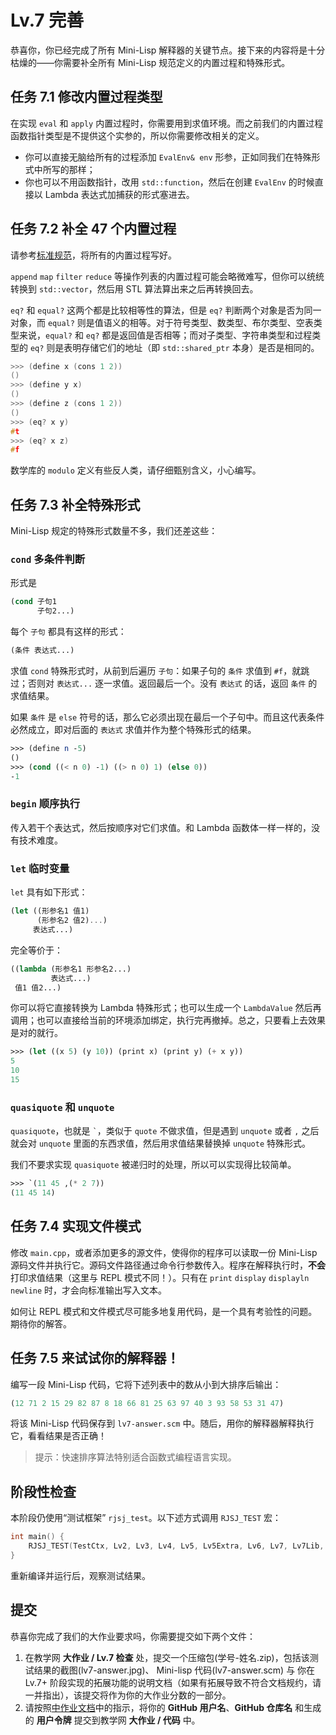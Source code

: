 # Lv.7 完善

恭喜你，你已经完成了所有 Mini-Lisp 解释器的关键节点。接下来的内容将是十分枯燥的——你需要补全所有 Mini-Lisp 规范定义的内置过程和特殊形式。

## 任务 7.1 修改内置过程类型

在实现 `eval` 和 `apply` 内置过程时，你需要用到求值环境。而之前我们的内置过程函数指针类型是不提供这个实参的，所以你需要修改相关的定义。
- 你可以直接无脑给所有的过程添加 `EvalEnv& env` 形参，正如同我们在特殊形式中所写的那样；
- 你也可以不用函数指针，改用 `std::function`，然后在创建 `EvalEnv` 的时候直接以 Lambda 表达式加捕获的形式塞进去。

## 任务 7.2 补全 47 个内置过程

请参考[标准规范](https://pku-software.github.io/mini-lisp-spec/)，将所有的内置过程写好。

`append` `map` `filter` `reduce` 等操作列表的内置过程可能会略微难写，但你可以统统转换到 `std::vector`，然后用 STL 算法算出来之后再转换回去。

`eq?` 和 `equal?` 这两个都是比较相等性的算法，但是 `eq?` 判断两个对象是否为同一对象，而 `equal?` 则是值语义的相等。对于符号类型、数类型、布尔类型、空表类型来说，`equal?` 和 `eq?` 都是返回值是否相等；而对子类型、字符串类型和过程类型的 `eq?` 则是表明存储它们的地址（即 `std::shared_ptr` 本身）是否是相同的。

```cpp
>>> (define x (cons 1 2))
()
>>> (define y x)
()
>>> (define z (cons 1 2))
()
>>> (eq? x y)
#t
>>> (eq? x z)
#f
```

数学库的 `modulo` 定义有些反人类，请仔细甄别含义，小心编写。

## 任务 7.3 补全特殊形式

Mini-Lisp 规定的特殊形式数量不多，我们还差这些：

### `cond` 多条件判断

形式是

```scheme
(cond 子句1
      子句2...)
```

每个 `子句` 都具有这样的形式：

```scheme
(条件 表达式...)
```

求值 `cond` 特殊形式时，从前到后遍历 `子句`：如果子句的 `条件` 求值到 `#f`，就跳过；否则对 `表达式...` 逐一求值。返回最后一个。没有 `表达式` 的话，返回 `条件` 的求值结果。

如果 `条件` 是 `else` 符号的话，那么它必须出现在最后一个子句中。而且这代表条件必然成立，即对后面的 `表达式` 求值并作为整个特殊形式的结果。

```scheme
>>> (define n -5)
()
>>> (cond ((< n 0) -1) ((> n 0) 1) (else 0))
-1
```

### `begin` 顺序执行

传入若干个表达式，然后按顺序对它们求值。和 Lambda 函数体一样一样的，没有技术难度。

### `let` 临时变量

`let` 具有如下形式：

```scheme
(let ((形参名1 值1)
      (形参名2 值2)...)
     表达式...)
```

完全等价于：

```scheme
((lambda (形参名1 形参名2...)
         表达式...)
 值1 值2...)
```

你可以将它直接转换为 Lambda 特殊形式；也可以生成一个 `LambdaValue` 然后再调用；也可以直接给当前的环境添加绑定，执行完再撤掉。总之，只要看上去效果是对的就行。

```scheme
>>> (let ((x 5) (y 10)) (print x) (print y) (+ x y))
5
10
15
```

### `quasiquote` 和 `unquote`

`quasiquote`，也就是 `` ` ``，类似于 `quote` 不做求值，但是遇到 `unquote` 或者 `,` 之后就会对 `unquote` 里面的东西求值，然后用求值结果替换掉 `unquote` 特殊形式。

我们不要求实现 `quasiquote` 被递归时的处理，所以可以实现得比较简单。

```scheme
>>> `(11 45 ,(* 2 7))
(11 45 14)
```

## 任务 7.4 实现文件模式

修改 `main.cpp`，或者添加更多的源文件，使得你的程序可以读取一份 Mini-Lisp 源码文件并执行它。源码文件路径通过命令行参数传入。程序在解释执行时，**不会**打印求值结果（这里与 REPL 模式不同！）。只有在 `print` `display` `displayln` `newline` 时，才会向标准输出写入文本。

如何让 REPL 模式和文件模式尽可能多地复用代码，是一个具有考验性的问题。期待你的解答。

## 任务 7.5 来试试你的解释器！

编写一段 Mini-Lisp 代码，它将下述列表中的数从小到大排序后输出：

```scheme
(12 71 2 15 29 82 87 8 18 66 81 25 63 97 40 3 93 58 53 31 47)
```

将该 Mini-Lisp 代码保存到 `lv7-answer.scm` 中。随后，用你的解释器解释执行它，看看结果是否正确！

> 提示：快速排序算法特别适合函数式编程语言实现。

## 阶段性检查

本阶段仍使用“测试框架” `rjsj_test`。以下述方式调用 `RJSJ_TEST` 宏：

```cpp
int main() {
    RJSJ_TEST(TestCtx, Lv2, Lv3, Lv4, Lv5, Lv5Extra, Lv6, Lv7, Lv7Lib, Sicp);
}
```

重新编译并运行后，观察测试结果。

## 提交

恭喜你完成了我们的大作业要求吗，你需要提交如下两个文件：
1. 在教学网 **大作业 / Lv.7 检查** 处，提交一个压缩包(学号-姓名.zip)，包括该测试结果的截图(lv7-answer.jpg)、 Mini-lisp 代码(lv7-answer.scm) 与 你在 Lv.7+ 阶段实现的拓展功能的说明文档（如果有拓展导致不符合文档规约，请一并指出），该提交将作为你的大作业分数的一部分。
2. 请按照[中作业文档](https://pku-software.github.io/25spring/middle_homework/document#commit)中的指示，将你的 **GitHub 用户名**、**GitHub 仓库名** 和生成的 **用户令牌** 提交到教学网 **大作业 / 代码** 中。
